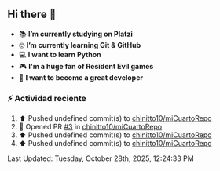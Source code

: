 ## Hi there 👋


- :books: **I’m currently studying on Platzi**
- :nerd_face: **I’m currently learning Git & GitHub**
- 💻 **I want to learn Python**
- :video_game: **I'm a huge fan of Resident Evil games**
- 🤞 **I want to become a great developer**

### :zap: Actividad reciente
<!--RECENT_ACTIVITY:start-->
1. ⬆️ Pushed undefined commit(s) to [chinitto10/miCuartoRepo](https://github.com/chinitto10/miCuartoRepo)<br>
2. 💪 Opened PR [#3](undefined) in [chinitto10/miCuartoRepo](https://github.com/chinitto10/miCuartoRepo)<br>
3. ⬆️ Pushed undefined commit(s) to [chinitto10/miCuartoRepo](https://github.com/chinitto10/miCuartoRepo)<br>
4. ⬆️ Pushed undefined commit(s) to [chinitto10/miCuartoRepo](https://github.com/chinitto10/miCuartoRepo)<br>
<!--RECENT_ACTIVITY:end-->
<!--RECENT_ACTIVITY:last_update-->
Last Updated: Tuesday, October 28th, 2025, 12:24:33 PM
<!--RECENT_ACTIVITY:last_update_end-->
